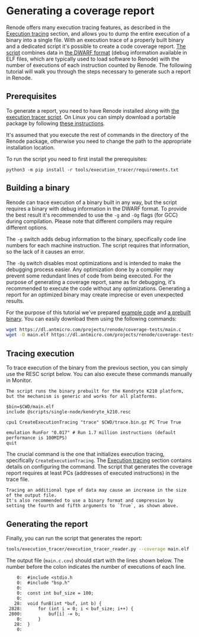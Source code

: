 # Generating a coverage report

Renode offers many execution tracing features, as described in the [Execution tracing](https://renode.readthedocs.io/en/latest/advanced/execution-tracing.html#execution-tracing) section, and allows you to dump the entire execution of a binary into a single file. 
With an execution trace of a properly built binary and a dedicated script it's possible to create a code coverage report.
[The script](https://github.com/renode/renode/blob/master/tools/execution_tracer/execution_tracer_reader.py) combines data in [the DWARF format](https://dwarfstd.org/) (debug information available in ELF files, which are typically used to load software to Renode) with the number of executions of each instruction counted by Renode. 
The following tutorial will walk you through the steps necessary to generate such a report in Renode.

## Prerequisites

To generate a report, you need to have Renode installed along with [the execution tracer script](https://github.com/renode/renode/blob/master/tools/execution_tracer/execution_tracer_reader.py).
On Linux you can simply download a portable package by following [these instructions](https://github.com/renode/renode/blob/master/README.md#using-the-linux-portable-release).

It's assumed that you execute the rest of commands in the directory of the Renode package, otherwise you need to change the path to the appropriate installation location.

To run the script you need to first install the prerequisites:
```
python3 -m pip install -r tools/execution_tracer/requirements.txt
```

## Building a binary

Renode can trace execution of a binary built in any way, but the script requires a binary with debug information in the DWARF format.
To provide the best result it's recommended to use the `-g` and `-Og` flags (for GCC) during compilation.
Please note that different compilers may require different options.

The `-g` switch adds debug information to the binary, specifically code line numbers for each machine instruction.
The script requires that information, so the lack of it causes an error. 

The `-Og` switch disables most optimizations and is intended to make the debugging process easier.
Any optimization done by a compiler may prevent some redundant lines of code from being executed.
For the purpose of generating a coverage report, same as for debugging, it's recommended to execute the code without any optimizations.
Generating a report for an optimized binary may create imprecise or even unexpected results.

For the purpose of this tutorial we've prepared [example code](https://dl.antmicro.com/projects/renode/coverage-tests/main.c) and [a prebuilt binary](https://dl.antmicro.com/projects/renode/coverage-tests/coverage-test.elf-s_3603888-0f7cfe992528c2576a9ac6a4dcc3a41b03d1d6eb).
You can easily download them using the following commands:
```bash
wget https://dl.antmicro.com/projects/renode/coverage-tests/main.c
wget -O main.elf https://dl.antmicro.com/projects/renode/coverage-tests/coverage-test.elf-s_3603888-0f7cfe992528c2576a9ac6a4dcc3a41b03d1d6eb 
```

## Tracing execution

To trace execution of the binary from the previous section, you can simply use the RESC script below.
You can also execute these commands manually in Monitor.
```{note}
The script runs the binary prebuilt for the Kendryte K210 platform, but the mechanism is generic and works for all platforms.
```
```
$bin=$CWD/main.elf
include @scripts/single-node/kendryte_k210.resc

cpu1 CreateExecutionTracing "trace" $CWD/trace.bin.gz PC True True

emulation RunFor "0.017" # Run 1.7 million instructions (default performance is 100MIPS)
quit
```
The crucial command is the one that initializes execution tracing, specifically `CreateExecutionTracing`.
The [Execution tracing](https://renode.readthedocs.io/en/latest/advanced/execution-tracing.html#execution-tracing) section contains details on configuring the command.
The script that generates the coverage report requires at least PCs (addresses of executed instructions) in the trace file.
```{note}
Tracing an additional type of data may cause an increase in the size of the output file.
It's also recommended to use a binary format and compression by setting the fourth and fifth arguments to `True`, as shown above.
```

## Generating the report

Finally, you can run the script that generates the report:
```bash
tools/execution_tracer/execution_tracer_reader.py --coverage main.elf --coverage-code main.c --coverage-output main.c.cov trace.bin.gz
```
 
The output file (`main.c.cov`) should start with the lines shown below.
The number before the colon indicates the number of executions of each line.
```
    0:  #include <stdio.h
    0:	#include "bsp.h"
    0:	
    0:	const int buf_size = 100;
    0:	
   28:	void funB(int *buf, int b) {
 2828:		for (int i = 0; i < buf_size; i++) {
 2800:			buf[i] -= b;
    0:		}
   28:	}
    0:	
```